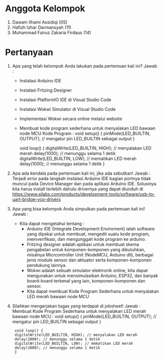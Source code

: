 # Anggota Kelompok
1. Dawam Ilhami Assidiqi (05)
2. Hafizh Izhar Darmansyah (11)
3. Muhammad Fairuz Zakaria Firdaus (14)

# Pertanyaan
1. Apa yang telah kelompok Anda lakukan pada pertemuan kali ini?
    Jawab : 
    - Instalasi Arduino IDE
    - Instalasi Fritzing Designer
    - Instalasi PlatformIO IDE di Visual Studio Code
    - Instalasi Wokwi Simulator di Visual Studio Code
    - Implementasi Wokwi secara online melalui website
    - Membuat kode program sederhana untuk menyalakan LED bawaan node MCU
      Kode Program : 
        void setup() {
        pinMode(LED_BUILTIN, OUTPUT); // mengatur pin LED_BUILTIN sebagai output
        }

        void loop() {
        digitalWrite(LED_BUILTIN, HIGH); // menyalakan LED merah
        delay(1000); // menunggu selama 1 detik
        digitalWrite(LED_BUILTIN, LOW); // mematikan LED merah
        delay(1000); // menunggu selama 1 detik
        }

2. Apa ada kendala pada pertemuan kali ini, jika ada sebutkan!
    Jawab :
    Terjadi error pada langkah instalasi Arduino IDE bagian portnya tidak muncul pada Device Manager dan pada aplikasi Arduino IDE. Solusinya kita harus install terlebih dahulu drivernya yang dapat diunduh di https://www.silabs.com/products/development-tools/software/usb-to-uart-bridge-vcp-drivers

3. Apa yang bisa kelompok Anda simpulkan pada pertemuan kali ini!
    Jawab : 
    - Kita dapat mengetahui tentang :
        - Arduino IDE (Integrate Development Enviroment) ialah software yang dipakai untuk membuat, mengedit suatu kode program, memverifikasi, dan mengunggah kode program ke arduino.
        - Fritzing designer adalah aplikasi untuk membuat skema pengabelan untuk komponen-komponen yang dibutuhkan, misalnya Micrcontroller Unit (NodeMCU, Arduino dll), berbagai jenis module sensor dan aktuator serta komponen-komponen pendukung lainnya.
        - Wokwi adalah sebuah simulator elektronik online, kita dapat mengunakan untuk mensimulasikan Arduino, ESP32, dan banyak board-board terkenal yang lain, komponen-komponen dan sensor.
        - Kita dapat membuat Kode Program Sederhana untuk menyalakan LED merah bawaan node MCU

3. Silahkan mengerjakan tugas yang terdapat di jobsheet!
    Jawab : 
    Membuat Kode Program Sederhana untuk menyalakan LED merah bawaan node MCU : 
        void setup() {
        pinMode(LED_BUILTIN, OUTPUT); // mengatur pin LED_BUILTIN sebagai output
        }

        void loop() {
        digitalWrite(LED_BUILTIN, HIGH); // menyalakan LED merah
        delay(1000); // menunggu selama 1 detik
        digitalWrite(LED_BUILTIN, LOW); // mematikan LED merah
        delay(1000); // menunggu selama 1 detik
        }